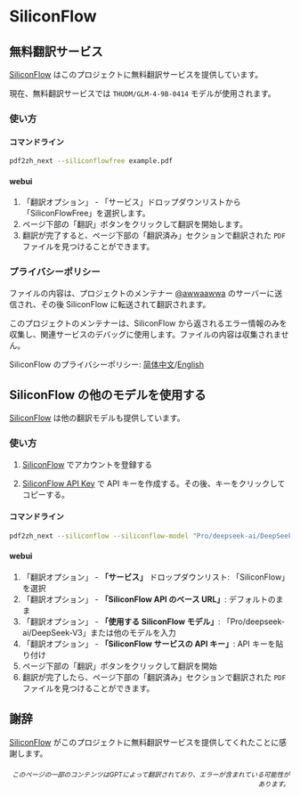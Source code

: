 # SiliconFlow

## 無料翻訳サービス

[SiliconFlow](https://siliconflow.cn) はこのプロジェクトに無料翻訳サービスを提供しています。

現在、無料翻訳サービスでは `THUDM/GLM-4-9B-0414` モデルが使用されます。

### 使い方

#### コマンドライン

```bash
pdf2zh_next --siliconflowfree example.pdf 
```

#### webui

1. 「翻訳オプション」 - 「サービス」ドロップダウンリストから「SiliconFlowFree」を選択します。
2. ページ下部の「翻訳」ボタンをクリックして翻訳を開始します。
3. 翻訳が完了すると、ページ下部の「翻訳済み」セクションで翻訳された `PDF` ファイルを見つけることができます。


### プライバシーポリシー

ファイルの内容は、プロジェクトのメンテナー [@awwaawwa](https://github.com/awwaawwa) のサーバーに送信され、その後 SiliconFlow に転送されて翻訳されます。

このプロジェクトのメンテナーは、SiliconFlow から返されるエラー情報のみを収集し、関連サービスのデバッグに使用します。ファイルの内容は収集されません。

SiliconFlow のプライバシーポリシー: [简体中文](https://docs.siliconflow.cn/cn/legals/privacy-policy)/[English](https://docs.siliconflow.cn/en/legals/privacy-policy)



## SiliconFlow の他のモデルを使用する

[SiliconFlow](https://siliconflow.cn) は他の翻訳モデルも提供しています。

### 使い方

1. [SiliconFlow](https://siliconflow.cn) でアカウントを登録する

2. [SiliconFlow API Key](https://cloud.siliconflow.cn/me/account/ak) で API キーを作成する。その後、キーをクリックしてコピーする。

#### コマンドライン

```bash
pdf2zh_next --siliconflow --siliconflow-model "Pro/deepseek-ai/DeepSeek-V3" --siliconflow-api-key <your-api-key> example.pdf
```

#### webui

1. 「翻訳オプション」 - **「サービス」** ドロップダウンリスト: 「SiliconFlow」を選択
2. 「翻訳オプション」 - **「SiliconFlow API のベース URL」**: デフォルトのまま
3. 「翻訳オプション」 - **「使用する SiliconFlow モデル」**: 「Pro/deepseek-ai/DeepSeek-V3」または他のモデルを入力
4. 「翻訳オプション」 - **「SiliconFlow サービスの API キー」**: API キーを貼り付け
5. ページ下部の「翻訳」ボタンをクリックして翻訳を開始
6. 翻訳が完了したら、ページ下部の「翻訳済み」セクションで翻訳された `PDF` ファイルを見つけることができます。


## 謝辞

[SiliconFlow](https://siliconflow.cn) がこのプロジェクトに無料翻訳サービスを提供してくれたことに感謝します。

<div align="right"> 
<h6><small>このページの一部のコンテンツはGPTによって翻訳されており、エラーが含まれている可能性があります。</small></h6>
